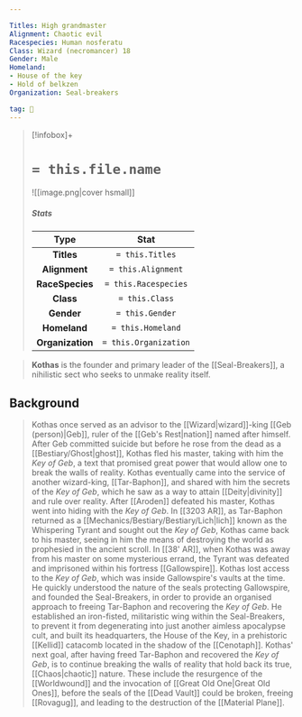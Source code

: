 ```yaml
---

Titles: High grandmaster
Alignment: Chaotic evil
Racespecies: Human nosferatu
Class: Wizard (necromancer) 18
Gender: Male
Homeland:
- House of the key
- Hold of belkzen
Organization: Seal-breakers

tag: 👤️
---
```


> [!infobox]+
> #  `= this.file.name`
> ![[image.png|cover hsmall]]
> ##### Stats
> Type | Stat |
> :---: |:---:|
> **Titles** | `= this.Titles` |
> **Alignment** | `= this.Alignment` |
> **RaceSpecies** | `= this.Racespecies` |
> **Class** | `= this.Class` |
> **Gender** | `= this.Gender` |
> **Homeland** | `= this.Homeland` |
> **Organization** | `= this.Organization` |



> **Kothas** is the founder and primary leader of the [[Seal-Breakers]], a nihilistic sect who seeks to unmake reality itself.


## Background

> Kothas once served as an advisor to the [[Wizard|wizard]]-king [[Geb (person)|Geb]], ruler of the [[Geb's Rest|nation]] named after himself. After Geb committed suicide but before he rose from the dead as a [[Bestiary/Ghost|ghost]], Kothas fled his master, taking with him the *Key of Geb*, a text that promised great power that would allow one to break the walls of reality.
> Kothas eventually came into the service of another wizard-king, [[Tar-Baphon]], and shared with him the secrets of the *Key of Geb*, which he saw as a way to attain [[Deity|divinity]] and rule over reality. After [[Aroden]] defeated his master, Kothas went into hiding with the *Key of Geb*.
> In [[3203 AR]], as Tar-Baphon returned as a [[Mechanics/Bestiary/Bestiary/Lich|lich]] known as the Whispering Tyrant and sought out the *Key of Geb*, Kothas came back to his master, seeing in him the means of destroying the world as prophesied in the ancient scroll.
> In [[38' AR]], when Kothas was away from his master on some mysterious errand, the Tyrant was defeated and imprisoned within his fortress [[Gallowspire]]. Kothas lost access to the *Key of Geb*, which was inside Gallowspire's vaults at the time. He quickly understood the nature of the seals protecting Gallowspire, and founded the Seal-Breakers, in order to provide an organised approach to freeing Tar-Baphon and recovering the *Key of Geb*. He established an iron-fisted, militaristic wing within the Seal-Breakers, to prevent it from degenerating into just another aimless apocalypse cult, and built its headquarters, the House of the Key, in a prehistoric [[Kellid]] catacomb located in the shadow of the [[Cenotaph]].
> Kothas' next goal, after having freed Tar-Baphon and recovered the *Key of Geb*, is to continue breaking the walls of reality that hold back its true, [[Chaos|chaotic]] nature. These include the resurgence of the [[Worldwound]] and the invocation of [[Great Old One|Great Old Ones]], before the seals of the [[Dead Vault]] could be broken, freeing [[Rovagug]], and leading to the destruction of the [[Material Plane]].







